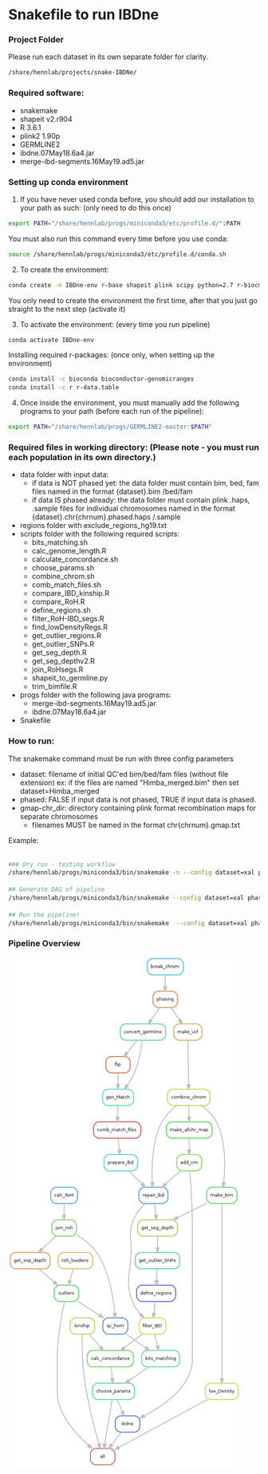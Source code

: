 # Snakefile to run IBDne  

### Project Folder

Please run each dataset in its own separate folder for clarity.

```bash
/share/hennlab/projects/snake-IBDNe/
```

### Required software:
- snakemake
- shapeit v2.r904
- R 3.6.1
- plink2 1.90p
- GERMLINE2
- ibdne.07May18.6a4.jar
- merge-ibd-segments.16May19.ad5.jar

### Setting up conda environment

1. If you have never used conda before, you should add our installation to your path as such: (only need to do this once)
```bash
export PATH="/share/hennlab/progs/miniconda3/etc/profile.d/":PATH
```
You must also run this command every time before you use conda:
```bash
source /share/hennlab/progs/miniconda3/etc/profile.d/conda.sh
```

2. To create the environment:
```bash
conda create -n IBDne-env r-base shapeit plink scipy python=2.7 r-biocmanager
```
You only need to create the environment the first time, after that you just go straight to the next step (activate it)

3. To activate the environment: (every time you run pipeline)
```bash
conda activate IBDne-env
```
Installing required r-packages: (once only, when setting up the environment)
```bash
conda install -c bioconda bioconductor-genomicranges
conda install -c r r-data.table
```

4. Once inside the environment, you must manually add the following programs to your path (before each run of the pipeline):
```bash
export PATH="/share/hennlab/progs/GERMLINE2-master:$PATH"
```
### Required files in working directory: (Please note - you must run each population in its own directory.)

- data folder with input data:
    - if data is NOT phased yet: the data folder must contain bim, bed, fam files named in the format {dataset}.bim /bed/fam
    - if data IS phased already: the data folder must contain plink .haps, .sample files for individual chromosomes named in the format {dataset}.chr{chrnum}.phased.haps /.sample
- regions folder with exclude_regions_hg19.txt
- scripts folder with the following required scripts:
     - bits_matching.sh
     - calc_genome_length.R
     - calculate_concordance.sh
     - choose_params.sh
     - combine_chrom.sh
     - comb_match_files.sh
     - compare_IBD_kinship.R
     - compare_RoH.R
     - define_regions.sh
     - filter_RoH-IBD_segs.R
     - find_lowDensityRegs.R
     - get_outlier_regions.R
     - get_outlier_SNPs.R
     - get_seg_depth.R
     - get_seg_depthv2.R
     - join_RoHsegs.R
     - shapeit_to_germline.py
     - trim_bimfile.R
- progs folder with the following java programs:
     - merge-ibd-segments.16May19.ad5.jar
     - ibdne.07May18.6a4.jar
- Snakefile

### How to run:

The snakemake command must be run with three config parameters
- dataset: filename of initial QC'ed bim/bed/fam files (without file extension)
      ex: if the files are named "Himba_merged.bim" then set dataset=Himba_merged
- phased: FALSE if input data is not phased, TRUE if input data is phased.
- gmap-chr_dir: directory containing plink format recombination maps for separate chromosomes
    - filenames MUST be named in the format chr{chrnum}.gmap.txt

Example:
```bash

### Dry run - testing workflow
/share/hennlab/progs/miniconda3/bin/snakemake -n --config dataset=xal phased=TRUE gmap_chr_dir=/share/hennlab/projects/snake-IBDNe/austin_files/ -p -j 10

## Generate DAG of pipeline
/share/hennlab/progs/miniconda3/bin/snakemake --config dataset=xal phased=TRUE gmap_chr_dir=/share/hennlab/projects/snake-IBDNe/austin_files/ --rulegraph | dot -Tpng > rulegraph.png

## Run the pipeline!
/share/hennlab/progs/miniconda3/bin/snakemake  --config dataset=xal phased=TRUE gmap_chr_dir=/share/hennlab/projects/Xal_snake-IBDne/austin_files/ -p -j 20

```
### Pipeline Overview

![DAG](rulegraph.png)
